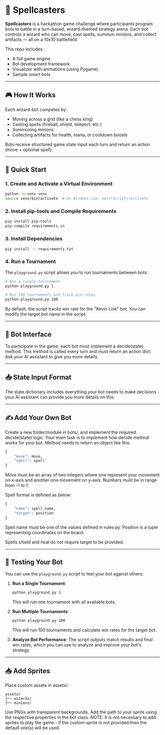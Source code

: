 # 🧙 Spellcasters

**Spellcasters** is a hackathon game challenge where participants program bots to battle in a turn-based, wizard-themed strategy arena. Each bot controls a wizard who can move, cast spells, summon minions, and collect artifacts — all on a 10x10 battlefield.

This repo includes:
- A full game engine
- Bot development framework
- Visualizer with animations (using Pygame)
- Sample smart bots

---

## 🎮 How It Works

Each wizard-bot competes by:
- Moving across a grid (like a chess king)
- Casting spells (fireball, shield, teleport, etc.)
- Summoning minions
- Collecting artifacts for health, mana, or cooldown boosts

Bots receive structured game state input each turn and return an action (move + optional spell).

---

## 🚀 Quick Start

### 1. Create and Activate a Virtual Environment

```bash
python -m venv venv
source venv/bin/activate  # On Windows use: venv\Scripts\activate
```

### 2. Install pip-tools and Compile Requirements

```bash
pip install pip-tools
pip-compile requirements.in 
```

### 3. Install Dependencies

```bash
pip install -r requirements.txt
```

### 4. Run a Tournament

The `playground.py` script allows you to run tournaments between bots:

```bash
# Run a single tournament
python playground.py 1

# Run 100 tournaments and track win rates
python playground.py 100
```

By default, the script tracks win rate for the "Kevin Link" bot. You can modify the target bot name in the script.

---

## 🧠 Bot Interface

To participate in the game, each bot must implement a decide(state) method. This method is called every turn and must return an action dict.
Ask your AI assistant to give you more details.

---

## 📥 State Input Format

The state dictionary includes everything your bot needs to make decisions - your AI assistant can provide you more details on this.

---

## ✍️ Add Your Own Bot

Create a new folder/module in bots/, and implement the required decide(state) logic.
Your main task is to implement how decide method works for your bot. Method needs to return an object like this:
```python
{
    "move": move,
    "spell": spell
}
```
Move must be an array of two integers where one represent your movement on x-axis and another one movement on y-axis. Numbers must be in range from -1 to 1.

Spell format is defined as below:
```python 
{
    "name": spell_name,
    "target": position
}
```
Spell name must be one of the values defined in rules.py. Position is a tuple representing coordinates on the board.

Spells shield and heal do not require target to be provided.

---

## 🤖 Testing Your Bot

You can use the `playground.py` script to test your bot against others:

1. **Run a Single Tournament**:
   ```bash
   python playground.py 1
   ```
   This will run one tournament with all available bots.

2. **Run Multiple Tournaments**:
   ```bash
   python playground.py 100
   ```
   This will run 100 tournaments and calculate win rates for the target bot.

3. **Analyze Bot Performance**:
   The script outputs match results and final win rates, which you can use to analyze and improve your bot's strategy.

---

## 📥 Add Sprites
Place custom assets in assets/:

```
assets/
├── wizards/
├── minions/
```

Use PNGs with transparent backgrounds. Add the path to your sprite using the respective properties in the bot class.
NOTE: It is not necessary to add sprites to play the game - if the custom sprite is not provided then the default one(s) will be used.